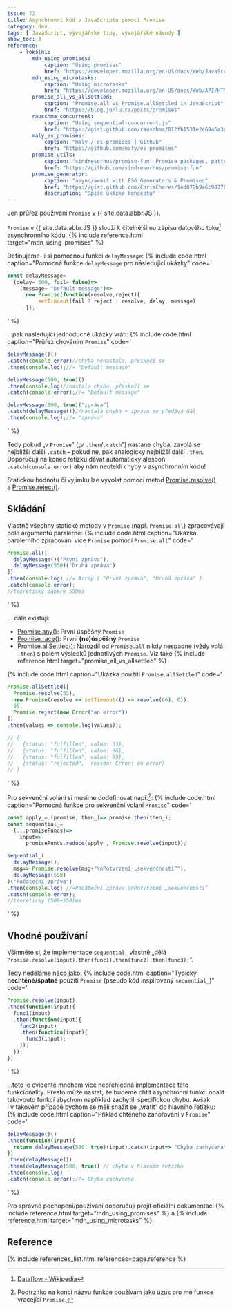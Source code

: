 ```yaml
---
issue: 72
title: Asynchronní kód v JavaScriptu pomocí Promise
category: dev
tags: [ JavaScript, vývojářské tipy, vývojářské návody ]
show_toc: 3
reference:
    - lokální:
        mdn_using_promises:
            caption: "Using promises"
            href: "https://developer.mozilla.org/en-US/docs/Web/JavaScript/Guide/Using_promises"
        mdn_using_microtasks:
            caption: "Using microtasks"
            href: "https://developer.mozilla.org/en-US/docs/Web/API/HTML_DOM_API/Microtask_guide"
        promise_all_vs_allsettled:
            caption: "Promise.all vs Promise.allSettled in JavaScript"
            href: "https://blog.jonlu.ca/posts/promises"
        rauschma_concurrent:
            caption: "Using sequential-concurrent.js"
            href: "https://gist.github.com/rauschma/812fb1531e2e6946a3ab1705a7c6f59f"
        maly_es_promises:
            caption: "maly / es-promises | Github"
            href: "https://github.com/maly/es-promises"
        promise_utils:
            caption: "sindresorhus/promise-fun: Promise packages, patterns, chat, and tutorials"
            href: "https://github.com/sindresorhus/promise-fun"
        promise_generator:
            caption: "async/await with ES6 Generators & Promises"
            href: "https://gist.github.com/ChrisChares/1ed079b9a6c9877ba4b43424139b166d"
            description: "Spíše ukázka konceptu"
---
```


Jen průřez používání `Promise` v {{ site.data.abbr.JS }}.

<!--more-->

`Promise` v {{ site.data.abbr.JS }} slouží k čitelnějšímu zápisu datového toku[^dataflow] asynchronního kódu. {% include reference.html target="mdn_using_promises" %}

Definujeme-li si pomocnou funkci `delayMessage`:
{% include code.html caption="Pomocná funkce `delayMessage` pro následující ukázky" code='
```JavaScript
const delayMessage=
  (delay= 500, fail= false)=>
    (message= "Default message")=>
      new Promise(function(resolve,reject){
          setTimeout(fail ? reject : resolve, delay, message);
      });
```
' %}

…pak následující jednoduché ukázky vrátí:
{% include code.html caption="Průřez chováním `Promise`" code='
```JavaScript
delayMessage()()
.catch(console.error)//chyba nenastala, přeskočí se
.then(console.log);//= "Default message"

delayMessage(500, true)()
.then(console.log)//nastala chyba, přeskočí se
.catch(console.error);//= "Default message"

delayMessage(500, true)("zpráva")
.catch(delayMessage())//nastala chyba + zpráva se předává dál
.then(console.log);//= "zpráva"
```
' %}

Tedy pokud „v `Promise`” („v `.then`/`.catch`”) nastane chyba, zavolá se nejbližší další `.catch` – pokud ne, pak analogicky nejbližší další `.then`. Doporučuji na konec řetízku dávat automaticky alespoň `.catch(console.error)` aby nám neutekli chyby v asynchronním kódu!

Statickou hodnotu či vyjímku lze vyvolat pomocí metod [Promise.resolve()](https://developer.mozilla.org/en-US/docs/Web/JavaScript/Reference/Global_Objects/Promise/resolve) a [Promise.reject()](https://developer.mozilla.org/en-US/docs/Web/JavaScript/Reference/Global_Objects/Promise/reject).

## Skládání
Vlastně všechny statické metody v `Promise` (např. `Promise.all`) zpracovávají pole argumentů paralerně:
{% include code.html caption="Ukázka paralerního zpracování více `Promise` pomocí `Promise.all`" code='
```JavaScript
Promise.all([
  delayMessage()("První zpráva"),
  delayMessage(550)("Druhá zpráva")
])
.then(console.log) //= Array [ "První zpráva", "Druhá zpráva" ]
.catch(console.error);
//teoreticky zabere 550ms
```
' %}

… dále existují:
- [Promise.any()](https://developer.mozilla.org/en-US/docs/Web/JavaScript/Reference/Global_Objects/Promise/any): První úspěšný `Promise`
- [Promise.race()](https://developer.mozilla.org/en-US/docs/Web/JavaScript/Reference/Global_Objects/Promise/race): První **(ne)úspěšný** `Promise`
- [Promise.allSettled()](https://developer.mozilla.org/en-US/docs/Web/JavaScript/Reference/Global_Objects/Promise/allSettled): Narozdíl od `Promise.all` nikdy nespadne (vždy volá `.then`) s polem výsledků jednotlivých `Promise`. Viz také {% include reference.html target="promise_all_vs_allsettled" %}

{% include code.html caption="Ukázka použití `Promise.allSettled`" code='
```JavaScript
Promise.allSettled([
  Promise.resolve(33),
  new Promise(resolve => setTimeout(() => resolve(66), 0)),
  99,
  Promise.reject(new Error("an error"))
])
.then(values => console.log(values));

// [
//   {status: "fulfilled", value: 33},
//   {status: "fulfilled", value: 66},
//   {status: "fulfilled", value: 99},
//   {status: "rejected",  reason: Error: an error}
// ]
```
' %}

Pro sekvenční volání si musíme dodefinovat např.[^podtrzitko]:
{% include code.html caption="Pomocná funkce pro sekvenční volání `Promise`" code='
```JavaScript
const apply_= (promise, then_)=> promise.then(then_);
const sequential_=
  (...promiseFuncs)=>
    input=>
      promiseFuncs.reduce(apply_, Promise.resolve(input));

sequential_(
  delayMessage(),
  msg=> Promise.resolve(msg+"\nPotvrzení „sekvenčnosti”"),
  delayMessage(550)
)("Počáteční zpráva")
.then(console.log) //=Počáteční zpráva \nPotvrzení „sekvenčnosti”
.catch(console.error);
//teoreticky (500+550)ms
```
' %}

## Vhodné používání
Všimněte si, že implementace `sequential_` vlastně „dělá `Promise.resolve(input).then(func1).then(func2).then(func3);`”.

Tedy neděláme něco jako:
{% include code.html caption="Typicky **nechtěné/špatné** použití `Promise` (pseudo kód inspirovaný `sequential_`)" code='
```JavaScript
Promise.resolve(input)
.then(function(input){
  func1(input)
  .then(function(input){
    func2(input)
    .then(function(input){
      func3(input);
    });
  });
})
```
' %}

…toto je evidentě mnohem více nepřehledná implementace této funkcionality. Přesto může nastat, že budeme chtít asynchronní funkci obalit takovouto funkcí abychom například zachytili specifickou chybu.
Avšak i v takovém případě bychom se měli snažit se „vrátit” do hlavního řetízku:
{% include code.html caption="Příklad chtěného zanořování v `Promise`" code='
```JavaScript
delayMessage()()
.then(function(input){
  return delayMessage(500, true)(input).catch(input=> "Chyba zachycena");// zde vznikla chyba, ale nechceme aby probublala do hlavního řetízku
})
.then(delayMessage())
.then(delayMessage(500, true)) // chyba v hlavním řetízku
.then(console.log)
.catch(console.error);//= Chyba zachycena
```
' %}

Pro správné pochopení/používání doporučuji projít oficiální dokumentaci {% include reference.html target="mdn_using_promises" %} a {% include reference.html target="mdn_using_microtasks" %}.

## Reference
{% include references_list.html references=page.reference %}

[^dataflow]: [Dataflow - Wikipedia](https://en.wikipedia.org/wiki/Dataflow)
[^podtrzitko]: Podtrzitko na konci názvu funkce používám jako úzus pro mé funkce vracející `Promise`.
